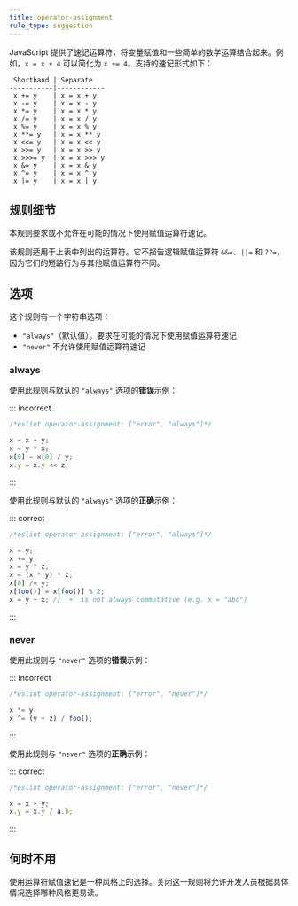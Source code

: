 ```yaml
---
title: operator-assignment
rule_type: suggestion
---
```


JavaScript 提供了速记运算符，将变量赋值和一些简单的数学运算结合起来。例如，`x = x + 4` 可以简化为 `x += 4`。支持的速记形式如下：

```text
 Shorthand | Separate
-----------|------------
 x += y    | x = x + y
 x -= y    | x = x - y
 x *= y    | x = x * y
 x /= y    | x = x / y
 x %= y    | x = x % y
 x **= y   | x = x ** y
 x <<= y   | x = x << y
 x >>= y   | x = x >> y
 x >>>= y  | x = x >>> y
 x &= y    | x = x & y
 x ^= y    | x = x ^ y
 x |= y    | x = x | y
```

## 规则细节

本规则要求或不允许在可能的情况下使用赋值运算符速记。

该规则适用于上表中列出的运算符。它不报告逻辑赋值运算符 `&&=`、`||=` 和 `??=`，因为它们的短路行为与其他赋值运算符不同。

## 选项

这个规则有一个字符串选项：

* `"always"`（默认值）。要求在可能的情况下使用赋值运算符速记
* `"never"` 不允许使用赋值运算符速记

### always

使用此规则与默认的 `"always"` 选项的**错误**示例：

::: incorrect

```js
/*eslint operator-assignment: ["error", "always"]*/

x = x + y;
x = y * x;
x[0] = x[0] / y;
x.y = x.y << z;
```

:::

使用此规则与默认的 `"always"` 选项的**正确**示例：

::: correct

```js
/*eslint operator-assignment: ["error", "always"]*/

x = y;
x += y;
x = y * z;
x = (x * y) * z;
x[0] /= y;
x[foo()] = x[foo()] % 2;
x = y + x; // `+` is not always commutative (e.g. x = "abc")
```

:::

### never

使用此规则与 `"never"` 选项的**错误**示例：

::: incorrect

```js
/*eslint operator-assignment: ["error", "never"]*/

x *= y;
x ^= (y + z) / foo();
```

:::

使用此规则与 `"never"` 选项的**正确**示例：

::: correct

```js
/*eslint operator-assignment: ["error", "never"]*/

x = x + y;
x.y = x.y / a.b;
```

:::

## 何时不用

使用运算符赋值速记是一种风格上的选择。关闭这一规则将允许开发人员根据具体情况选择哪种风格更易读。
